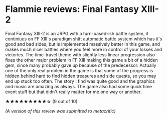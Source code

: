 # Flammie reviews: Final Fantasy XIII-2

Final Fantasy XIII-2 is an JRPG with a turn-based-ish battle system, it
continiues on FF XIII's paradigm shift automatic battle system which has it's
good and bad sides, but is implemented massively better in this game, and makes
much nicer battles where you feel more in control of your losses and victories.
The time-travel theme with slightly less linear progression also fixes the other
major problem in FF XIII making this game a bit of a hidden gem, since many
probably gave up because of the predecessor. Actually one of the only real
problem in the game is that some of the progress is hidden behind hard to find
hidden treasures and side quests, so you may end up stuck too often. The story I
find was quite good and the graphics and music are amazing as always. The game
also had some quick time event stuff but that didn't really matter for me one
way or another.

★★★★★★★★★☆ (9 out of 10)

*(A version of this review was submitted to metacritic)*
